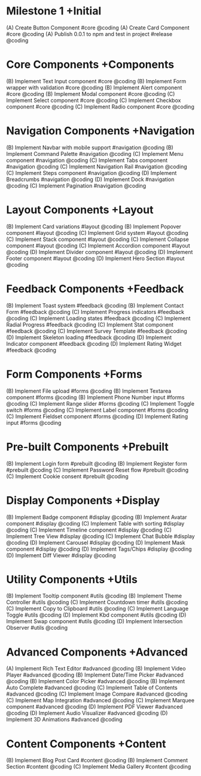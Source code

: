 # Milestone 1 +Initial
(A) Create Button Component #core @coding
(A) Create Card Component #core @coding
(A) Publish 0.0.1 to npm and test in project #release @coding

# Core Components +Components
(B) Implement Text Input component #core @coding
(B) Implement Form wrapper with validation #core @coding
(B) Implement Alert component #core @coding
(B) Implement Modal component #core @coding
(C) Implement Select component #core @coding
(C) Implement Checkbox component #core @coding
(C) Implement Radio component #core @coding

# Navigation Components +Navigation
(B) Implement Navbar with mobile support #navigation @coding
(B) Implement Command Palette #navigation @coding
(C) Implement Menu component #navigation @coding
(C) Implement Tabs component #navigation @coding
(C) Implement Navigation Rail #navigation @coding
(C) Implement Steps component #navigation @coding
(D) Implement Breadcrumbs #navigation @coding
(D) Implement Dock #navigation @coding
(C) Implement Pagination #navigation @coding

# Layout Components +Layout
(B) Implement Card variations #layout @coding
(B) Implement Popover component #layout @coding
(C) Implement Grid system #layout @coding
(C) Implement Stack component #layout @coding
(C) Implement Collapse component #layout @coding
(C) Implement Accordion component #layout @coding
(D) Implement Divider component #layout @coding
(D) Implement Footer component #layout @coding
(D) Implement Hero Section #layout @coding

# Feedback Components +Feedback
(B) Implement Toast system #feedback @coding
(B) Implement Contact Form #feedback @coding
(C) Implement Progress indicators #feedback @coding
(C) Implement Loading states #feedback @coding
(C) Implement Radial Progress #feedback @coding
(C) Implement Stat component #feedback @coding
(C) Implement Survey Template #feedback @coding
(D) Implement Skeleton loading #feedback @coding
(D) Implement Indicator component #feedback @coding
(D) Implement Rating Widget #feedback @coding

# Form Components +Forms
(B) Implement File upload #forms @coding
(B) Implement Textarea component #forms @coding
(B) Implement Phone Number input #forms @coding
(C) Implement Range slider #forms @coding
(C) Implement Toggle switch #forms @coding
(C) Implement Label component #forms @coding
(C) Implement Fieldset component #forms @coding
(D) Implement Rating input #forms @coding

# Pre-built Components +Prebuilt
(B) Implement Login form #prebuilt @coding
(B) Implement Register form #prebuilt @coding
(C) Implement Password Reset flow #prebuilt @coding
(C) Implement Cookie consent #prebuilt @coding

# Display Components +Display
(B) Implement Badge component #display @coding
(B) Implement Avatar component #display @coding
(C) Implement Table with sorting #display @coding
(C) Implement Timeline component #display @coding
(C) Implement Tree View #display @coding
(C) Implement Chat Bubble #display @coding
(D) Implement Carousel #display @coding
(D) Implement Mask component #display @coding
(D) Implement Tags/Chips #display @coding
(D) Implement Diff Viewer #display @coding

# Utility Components +Utils
(B) Implement Tooltip component #utils @coding
(B) Implement Theme Controller #utils @coding
(C) Implement Countdown timer #utils @coding
(C) Implement Copy to Clipboard #utils @coding
(C) Implement Language Toggle #utils @coding
(D) Implement Kbd component #utils @coding
(D) Implement Swap component #utils @coding
(D) Implement Intersection Observer #utils @coding

# Advanced Components +Advanced
(A) Implement Rich Text Editor #advanced @coding
(B) Implement Video Player #advanced @coding
(B) Implement Date/Time Picker #advanced @coding
(B) Implement Color Picker #advanced @coding
(B) Implement Auto Complete #advanced @coding
(C) Implement Table of Contents #advanced @coding
(C) Implement Image Compare #advanced @coding
(C) Implement Map Integration #advanced @coding
(C) Implement Marquee component #advanced @coding
(D) Implement PDF Viewer #advanced @coding
(D) Implement Audio Visualizer #advanced @coding
(D) Implement 3D Animations #advanced @coding

# Content Components +Content
(B) Implement Blog Post Card #content @coding
(B) Implement Comment Section #content @coding
(C) Implement Media Gallery #content @coding